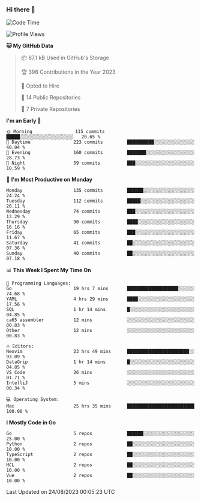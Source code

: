 ### Hi there 👋
<!--![visitors](https://visitor-badge.glitch.me/badge?page_id=d0zingcat)-->
<!--
**d0zingcat/d0zingcat** is a ✨ _special_ ✨ repository because its `README.md` (this file) appears on your GitHub profile.

Here are some ideas to get you started:

- 🔭 I’m currently working on ...
- 🌱 I’m currently learning ...
- 👯 I’m looking to collaborate on ...
- 🤔 I’m looking for help with ...
- 💬 Ask me about ...
- 📫 How to reach me: ...
- 😄 Pronouns: ...
- ⚡ Fun fact: ...
-->
<!--START_SECTION:waka-->
![Code Time](http://img.shields.io/badge/Code%20Time-2%2C958%20hrs%2034%20mins-blue)

![Profile Views](http://img.shields.io/badge/Profile%20Views-0-blue)

**🐱 My GitHub Data** 

> 📦 87.1 kB Used in GitHub's Storage 
 > 
> 🏆 396 Contributions in the Year 2023
 > 
> 💼 Opted to Hire
 > 
> 📜 14 Public Repositories 
 > 
> 🔑 7 Private Repositories 
 > 
**I'm an Early 🐤** 

```text
🌞 Morning                115 commits         █████░░░░░░░░░░░░░░░░░░░░   20.65 % 
🌆 Daytime                223 commits         ██████████░░░░░░░░░░░░░░░   40.04 % 
🌃 Evening                160 commits         ███████░░░░░░░░░░░░░░░░░░   28.73 % 
🌙 Night                  59 commits          ███░░░░░░░░░░░░░░░░░░░░░░   10.59 % 
```
📅 **I'm Most Productive on Monday** 

```text
Monday                   135 commits         ██████░░░░░░░░░░░░░░░░░░░   24.24 % 
Tuesday                  112 commits         █████░░░░░░░░░░░░░░░░░░░░   20.11 % 
Wednesday                74 commits          ███░░░░░░░░░░░░░░░░░░░░░░   13.29 % 
Thursday                 90 commits          ████░░░░░░░░░░░░░░░░░░░░░   16.16 % 
Friday                   65 commits          ███░░░░░░░░░░░░░░░░░░░░░░   11.67 % 
Saturday                 41 commits          ██░░░░░░░░░░░░░░░░░░░░░░░   07.36 % 
Sunday                   40 commits          ██░░░░░░░░░░░░░░░░░░░░░░░   07.18 % 
```


📊 **This Week I Spent My Time On** 

```text
💬 Programming Languages: 
Go                       19 hrs 7 mins       ███████████████████░░░░░░   74.68 % 
YAML                     4 hrs 29 mins       ████░░░░░░░░░░░░░░░░░░░░░   17.56 % 
SQL                      1 hr 14 mins        █░░░░░░░░░░░░░░░░░░░░░░░░   04.85 % 
ca65 assembler           12 mins             ░░░░░░░░░░░░░░░░░░░░░░░░░   00.83 % 
Other                    12 mins             ░░░░░░░░░░░░░░░░░░░░░░░░░   00.83 % 

🔥 Editors: 
Neovim                   23 hrs 49 mins      ███████████████████████░░   93.09 % 
DataGrip                 1 hr 14 mins        █░░░░░░░░░░░░░░░░░░░░░░░░   04.85 % 
VS Code                  26 mins             ░░░░░░░░░░░░░░░░░░░░░░░░░   01.71 % 
IntelliJ                 5 mins              ░░░░░░░░░░░░░░░░░░░░░░░░░   00.34 % 

💻 Operating System: 
Mac                      25 hrs 35 mins      █████████████████████████   100.00 % 
```

**I Mostly Code in Go** 

```text
Go                       5 repos             ██████░░░░░░░░░░░░░░░░░░░   25.00 % 
Python                   2 repos             ██░░░░░░░░░░░░░░░░░░░░░░░   10.00 % 
TypeScript               2 repos             ██░░░░░░░░░░░░░░░░░░░░░░░   10.00 % 
HCL                      2 repos             ██░░░░░░░░░░░░░░░░░░░░░░░   10.00 % 
Vue                      2 repos             ██░░░░░░░░░░░░░░░░░░░░░░░   10.00 % 
```




 Last Updated on 24/08/2023 00:05:23 UTC
<!--END_SECTION:waka-->

